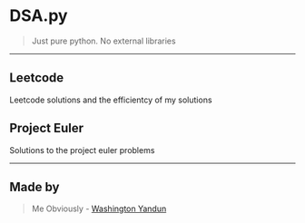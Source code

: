 # DSA.py

> Just pure python. No external libraries

---

## Leetcode

Leetcode solutions and the efficientcy of my solutions

## Project Euler

Solutions to the project euler problems

---

## Made by

>Me Obviously - [Washington Yandun](https://washingtonyandun.github.io/wy-portfolio/)
